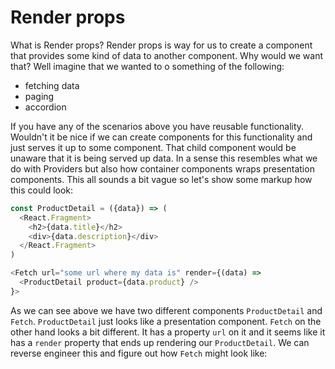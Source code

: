 # Render props

What is Render props? Render props is way for us to create a component that provides some kind of data to another component. Why would we want that? Well imagine that we wanted to o something of the following:

* fetching data
* paging
* accordion

If you have any of the scenarios above you have reusable functionality. Wouldn't it be nice if we can create components for this functionality and just serves it up to some component. That child component would be unaware that it is being served up data. In a sense this resembles what we do with Providers but also how container components wraps presentation components. This all sounds a bit vague so let's show some markup how this could look:

```js
const ProductDetail = ({data}) => (
  <React.Fragment>
    <h2>{data.title}</h2>
    <div>{data.description}</div>
  </React.Fragment>
)

<Fetch url="some url where my data is" render={(data) => 
  <ProductDetail product={data.product} />
}>
```

As we can see above we have two different components `ProductDetail` and `Fetch`. `ProductDetail` just looks like a presentation component. `Fetch` on the other hand looks a bit different. It has a property `url` on it and it seems like it has a `render` property that ends up rendering our `ProductDetail`. We can reverse engineer this and figure out how `Fetch` might look like:

```js

``` 

